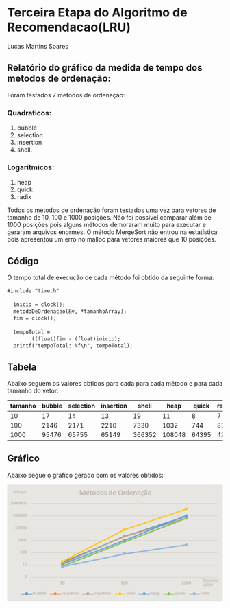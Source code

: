 # Terceira Etapa do Algoritmo de Recomendacao(LRU)
Lucas Martins Soares

## Relatório do gráfico da medida de tempo dos metodos de ordenação:

Foram testados 7 metodos de ordenação:

### Quadraticos:
  1. bubble
  1. selection
  1. insertion
  1. shell.

### Logarítmicos:
  1. heap
  1. quick
  1. radix

Todos os métodos de ordenação foram testados uma vez para vetores de tamanho de 10, 100 e 1000 posições. Não foi possível comparar além de 1000 posições pois alguns métodos demoraram muito para executar e geraram arquivos enormes.
O método MergeSort não entrou na estatística pois apresentou um erro no malloc para vetores maiores que 10 posições.

## Código

O tempo total de execução de cada método foi obtido da seguinte forma:

```
#include "time.h"

  inicio = clock();
  metodoDeOrdenacao(&v, *tamanhoArray);
  fim = clock();

  tempoTotal =
        ((float)fim - (float)inicio);
  printf("tempoTotal: %f\n", tempoTotal);
```

## Tabela

Abaixo seguem os valores obtidos para cada para cada método e para cada tamanho do vetor:

| tamanho | bubble	| selection	| insertion	| shell	 | heap	  | quick	| radix |
|---------|---------|-----------|-----------|--------|--------|-------|-------|
|10	      | 17	    | 14	      | 13	      | 19	   | 11	    | 8	    | 7
|100      | 2146	  | 2171	    | 2210	    | 7330	 | 1032	  | 744	  | 81
|1000     | 95476	  | 65755	    | 65149	    | 366352 | 108048	| 64395	| 427

## Gráfico

Abaixo segue o gráfico gerado com os valores obtidos:


![alt text](grafico.png "Gráfico")
